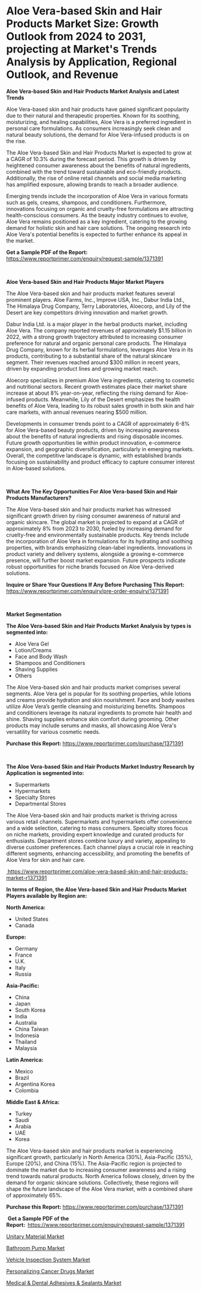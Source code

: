 <p><h1>Aloe Vera-based Skin and Hair Products Market Size: Growth Outlook from 2024 to 2031, projecting at Market's Trends Analysis by Application, Regional Outlook, and Revenue</h1></p><p><strong>Aloe Vera-based Skin and Hair Products Market Analysis and Latest Trends</strong></p>
<p><p>Aloe Vera-based skin and hair products have gained significant popularity due to their natural and therapeutic properties. Known for its soothing, moisturizing, and healing capabilities, Aloe Vera is a preferred ingredient in personal care formulations. As consumers increasingly seek clean and natural beauty solutions, the demand for Aloe Vera-infused products is on the rise.</p><p>The Aloe Vera-based Skin and Hair Products Market is expected to grow at a CAGR of 10.3% during the forecast period. This growth is driven by heightened consumer awareness about the benefits of natural ingredients, combined with the trend toward sustainable and eco-friendly products. Additionally, the rise of online retail channels and social media marketing has amplified exposure, allowing brands to reach a broader audience.</p><p>Emerging trends include the incorporation of Aloe Vera in various formats such as gels, creams, shampoos, and conditioners. Furthermore, innovations focusing on organic and cruelty-free formulations are attracting health-conscious consumers. As the beauty industry continues to evolve, Aloe Vera remains positioned as a key ingredient, catering to the growing demand for holistic skin and hair care solutions. The ongoing research into Aloe Vera's potential benefits is expected to further enhance its appeal in the market.</p></p>
<p><strong>Get a Sample PDF of the Report:&nbsp;</strong> <a href="https://www.reportprimer.com/enquiry/request-sample/1371391">https://www.reportprimer.com/enquiry/request-sample/1371391</a></p>
<p>&nbsp;</p>
<p><strong>Aloe Vera-based Skin and Hair Products Major Market Players</strong></p>
<p><p>The Aloe Vera-based skin and hair products market features several prominent players. Aloe Farms, Inc., Improve USA, Inc., Dabur India Ltd., The Himalaya Drug Company, Terry Laboratories, Aloecorp, and Lily of the Desert are key competitors driving innovation and market growth.</p><p>Dabur India Ltd. is a major player in the herbal products market, including Aloe Vera. The company reported revenues of approximately $1.15 billion in 2022, with a strong growth trajectory attributed to increasing consumer preference for natural and organic personal care products. The Himalaya Drug Company, known for its herbal formulations, leverages Aloe Vera in its products, contributing to a substantial share of the natural skincare segment. Their revenues reached around $300 million in recent years, driven by expanding product lines and growing market reach.</p><p>Aloecorp specializes in premium Aloe Vera ingredients, catering to cosmetic and nutritional sectors. Recent growth estimates place their market share increase at about 8% year-on-year, reflecting the rising demand for Aloe-infused products. Meanwhile, Lily of the Desert emphasizes the health benefits of Aloe Vera, leading to its robust sales growth in both skin and hair care markets, with annual revenues nearing $500 million.</p><p>Developments in consumer trends point to a CAGR of approximately 6-8% for Aloe Vera-based beauty products, driven by increasing awareness about the benefits of natural ingredients and rising disposable incomes. Future growth opportunities lie within product innovation, e-commerce expansion, and geographic diversification, particularly in emerging markets. Overall, the competitive landscape is dynamic, with established brands focusing on sustainability and product efficacy to capture consumer interest in Aloe-based solutions.</p></p>
<p>&nbsp;</p>
<p><strong>What Are The Key Opportunities For Aloe Vera-based Skin and Hair Products Manufacturers?</strong></p>
<p><p>The Aloe Vera-based skin and hair products market has witnessed significant growth driven by rising consumer awareness of natural and organic skincare. The global market is projected to expand at a CAGR of approximately 8% from 2023 to 2030, fueled by increasing demand for cruelty-free and environmentally sustainable products. Key trends include the incorporation of Aloe Vera in formulations for its hydrating and soothing properties, with brands emphasizing clean-label ingredients. Innovations in product variety and delivery systems, alongside a growing e-commerce presence, will further boost market expansion. Future prospects indicate robust opportunities for niche brands focused on Aloe Vera-derived solutions.</p></p>
<p><strong>Inquire or Share Your Questions If Any Before Purchasing This Report:</strong> <a href="https://www.reportprimer.com/enquiry/pre-order-enquiry/1371391">https://www.reportprimer.com/enquiry/pre-order-enquiry/1371391</a></p>
<p>&nbsp;</p>
<p><strong>Market Segmentation</strong></p>
<p><strong>The Aloe Vera-based Skin and Hair Products Market Analysis by types is segmented into:</strong></p>
<p><ul><li>Aloe Vera Gel</li><li>Lotion/Creams</li><li>Face and Body Wash</li><li>Shampoos and Conditioners</li><li>Shaving Supplies</li><li>Others</li></ul></p>
<p><p>The Aloe Vera-based skin and hair products market comprises several segments. Aloe Vera gel is popular for its soothing properties, while lotions and creams provide hydration and skin nourishment. Face and body washes utilize Aloe Vera’s gentle cleansing and moisturizing benefits. Shampoos and conditioners leverage its natural ingredients to promote hair health and shine. Shaving supplies enhance skin comfort during grooming. Other products may include serums and masks, all showcasing Aloe Vera's versatility for various cosmetic needs.</p></p>
<p><strong>Purchase this Report:&nbsp;</strong><a href="https://www.reportprimer.com/purchase/1371391">https://www.reportprimer.com/purchase/1371391</a></p>
<p>&nbsp;</p>
<p><strong>The Aloe Vera-based Skin and Hair Products Market Industry Research by Application is segmented into:</strong></p>
<p><ul><li>Supermarkets</li><li>Hypermarkets</li><li>Specialty Stores</li><li>Departmental Stores</li></ul></p>
<p><p>The Aloe Vera-based skin and hair products market is thriving across various retail channels. Supermarkets and hypermarkets offer convenience and a wide selection, catering to mass consumers. Specialty stores focus on niche markets, providing expert knowledge and curated products for enthusiasts. Department stores combine luxury and variety, appealing to diverse customer preferences. Each channel plays a crucial role in reaching different segments, enhancing accessibility, and promoting the benefits of Aloe Vera for skin and hair care.</p></p>
<p><a href="https://www.reportprimer.com/aloe-vera-based-skin-and-hair-products-market-r1371391">&nbsp;https://www.reportprimer.com/aloe-vera-based-skin-and-hair-products-market-r1371391</a></p>
<p><strong>In terms of Region, the Aloe Vera-based Skin and Hair Products Market Players available by Region are:</strong></p>
<p>
    <p> <strong> North America: </strong>
        <ul>
            <li>United States</li>
            <li>Canada</li>
        </ul>
        </p> 
    <p> <strong> Europe: </strong>
        <ul>
            <li>Germany</li>
            <li>France</li>
            <li>U.K.</li>
            <li>Italy</li>
            <li>Russia</li>
        </ul>
        </p> 
    <p> <strong> Asia-Pacific: </strong>
        <ul>
            <li>China</li>
            <li>Japan</li>
            <li>South Korea</li>
            <li>India</li>
            <li>Australia</li>
            <li>China Taiwan</li>
            <li>Indonesia</li>
            <li>Thailand</li>
            <li>Malaysia</li>
        </ul>
        </p> 
    <p> <strong> Latin America: </strong>
        <ul>
            <li>Mexico</li>
            <li>Brazil</li>
            <li>Argentina Korea</li>
            <li>Colombia</li>
        </ul>
        </p> 
    <p> <strong> Middle East & Africa: </strong>
        <ul>
            <li>Turkey</li>
            <li>Saudi</li>
            <li>Arabia</li>
            <li>UAE</li>
            <li>Korea</li>
        </ul>
    </p>
    </p>
<p><p>The Aloe Vera-based skin and hair products market is experiencing significant growth, particularly in North America (30%), Asia-Pacific (35%), Europe (20%), and China (15%). The Asia-Pacific region is projected to dominate the market due to increasing consumer awareness and a rising trend towards natural products. North America follows closely, driven by the demand for organic skincare solutions. Collectively, these regions will shape the future landscape of the Aloe Vera market, with a combined share of approximately 65%.</p></p>
<p><strong>Purchase this Report: </strong><a href="https://www.reportprimer.com/purchase/1371391">https://www.reportprimer.com/purchase/1371391</a></p>
<p>&nbsp;<strong>Get a Sample PDF of the Report:&nbsp;&nbsp;</strong><a href="https://www.reportprimer.com/enquiry/request-sample/1371391">https://www.reportprimer.com/enquiry/request-sample/1371391</a></p>
<p><strong></strong></p>
<p><p><a href="https://issuu.com/reportprime-2/docs/unitary-material-market-size-2030.p_118ad7727e5a70">Unitary Material Market</a></p><p><a href="https://www.linkedin.com/pulse/bathroom-pump-market-overview-regional-outlook-competitive-zwxze?trackingId=0pyq%2BwpCTMmJJ1IUOwYGZQ%3D%3D">Bathroom Pump Market</a></p><p><a href="https://www.linkedin.com/pulse/global-vehicle-inspection-system-industry-analysis-share-growth-pjame?trackingId=jE4YPmz%2BTtCrjTeF2mFvoA%3D%3D">Vehicle Inspection System Market</a></p><p><a href="https://medium.com/@edwardherrera731/exploring-personalizing-cancer-drugs-market-dynamics-global-trends-and-future-growth-prospects-daf53613ff0d">Personalizing Cancer Drugs Market</a></p><p><a href="https://medium.com/@georgelawrrkfxh/market-forecast-global-medical-dental-adhesives-sealants-trends-and-impact-analysis-2024-363a8791fd27">Medical & Dental Adhesives & Sealants Market</a></p></p>